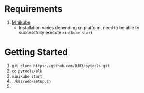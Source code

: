 # Requirements
1. [Minikube](https://github.com/kubernetes/minikube)
    * Installation varies depending on platform, need to be able to successfully execute `minikube start`

# Getting Started
1. `git clone https://github.com/DJO3/pytools.git`
2. `cd pytools/elk`
3. `minikube start`
4. `./k8s/web-setup.sh`
5. 
